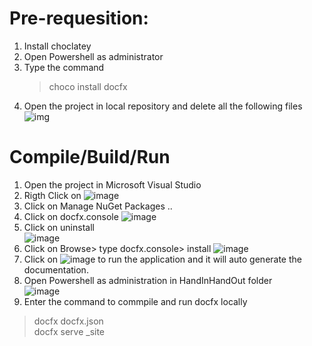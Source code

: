 # Pre-requesition:

1. Install choclatey
2. Open Powershell as administrator
3. Type the command
   > choco install docfx
4. Open the project in local repository and delete all the following files<br>
   ![img](https://user-images.githubusercontent.com/77799896/160996677-def34bf9-1edb-4f75-8c64-72dae30f2503.png)

# Compile/Build/Run

1. Open the project in Microsoft Visual Studio
2. Rigth Click on ![image](https://user-images.githubusercontent.com/77645775/160992784-8ec86755-f625-463f-a5e5-0185c5d38080.png)
3. Click on Manage NuGet Packages ..
4. Click on docfx.console
   ![image](https://user-images.githubusercontent.com/77645775/160993178-78f36d17-4765-41dc-8be6-ea2b5fa258af.png)
5. Click on uninstall <br>
   ![image](https://user-images.githubusercontent.com/77645775/160993262-343a57e2-070e-4dd3-8927-3587f578f677.png)
6. Click on Browse> type docfx.console> install
   ![image](https://user-images.githubusercontent.com/77645775/160993565-fa176df7-27d6-473f-afef-f8001b7bd189.png)
7. Click on ![image](https://user-images.githubusercontent.com/77645775/160993707-8e77792e-7421-4a82-b88f-e333afcf569b.png) to run the application and it will auto generate the documentation.
8. Open Powershell as administration in HandInHandOut folder<br>
   ![image](https://user-images.githubusercontent.com/77645775/160995800-2c74c7c8-ba6b-4c50-bdf9-0cac621fb9be.png)
9. Enter the command to commpile and run docfx locally 
> docfx docfx.json <br>
> docfx serve _site
